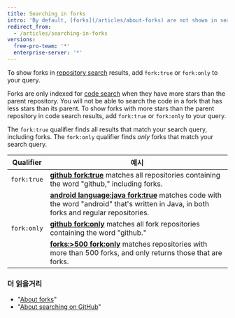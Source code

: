 ```yaml
---
title: Searching in forks
intro: 'By default, [forks](/articles/about-forks) are not shown in search results. You can choose to include them in repository searches, and in code searches if they meet certain criteria.'
redirect_from:
  - /articles/searching-in-forks
versions:
  free-pro-team: '*'
  enterprise-server: '*'
---
```


To show forks in [repository search](/articles/searching-for-repositories) results, add `fork:true` or `fork:only` to your query.

Forks are only indexed for [code search](/articles/searching-code) when they have more stars than the parent repository. You will not be able to search the code in a fork that has less stars than its parent. To show forks with more stars than the parent repository in code search results, add `fork:true` or `fork:only` to your query.

The `fork:true` qualifier finds all results that match your search query, including forks. The `fork:only` qualifier finds _only_ forks that match your search query.

| Qualifier   | 예시                                                                                                                                                                                                                    |
| ----------- | --------------------------------------------------------------------------------------------------------------------------------------------------------------------------------------------------------------------- |
| `fork:true` | [**github fork:true**](https://github.com/search?q=github+fork%3Atrue&type=Repositories) matches all repositories containing the word "github," including forks.                                                      |
|             | [**android language:java fork:true**](https://github.com/search?q=android+language%3Ajava+fork%3Atrue&type=Code) matches code with the word "android" that's written in Java, in both forks and regular repositories. |
| `fork:only` | [**github fork:only**](https://github.com/search?q=github+fork%3Aonly&type=Repositories) matches all fork repositories containing the word "github."                                                                  |
|             | [**forks:>500 fork:only**](https://github.com/search?q=forks%3A%3E500+fork%3Aonly&type=Repositories) matches repositories with more than 500 forks, and only returns those that are forks.                            |

### 더 읽을거리

- "[About forks](/articles/about-forks)"
- "[About searching on GitHub](/articles/about-searching-on-github)"
